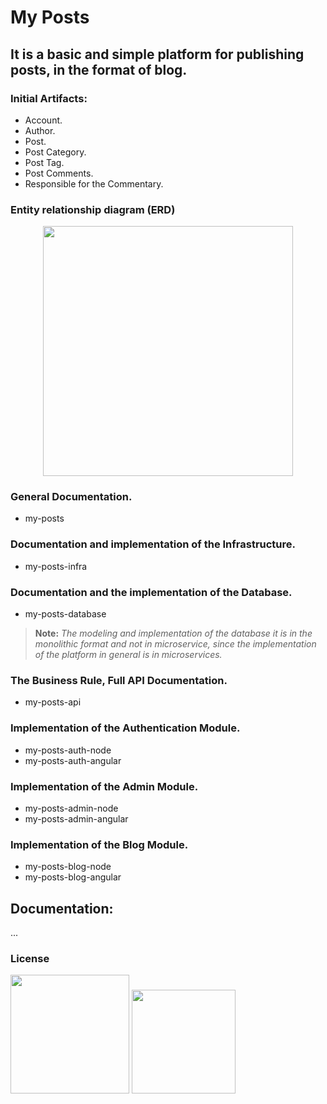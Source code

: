 
# My Posts

## It is a basic and simple platform for publishing posts, in the format of blog. 

### Initial Artifacts:
- Account.
- Author.
- Post.
- Post Category.
- Post Tag.
- Post Comments.
- Responsible for the Commentary.

### Entity relationship diagram (ERD) 

<p align="center">
    <img src="https://github.com/alisonbuss/my-post/raw/master/documentation/my-posts-erd.png" width="400px"/>
</p>

### General Documentation.
- my-posts

### Documentation and implementation of the Infrastructure.
- my-posts-infra

### Documentation and the implementation of the Database.
- my-posts-database

> **Note:**
> *The modeling and implementation of the database it is in the monolithic format and not in microservice, since the implementation of the platform in general is in microservices.*

### The Business Rule, Full API Documentation.
- my-posts-api

### Implementation of the Authentication Module.
- my-posts-auth-node
- my-posts-auth-angular

### Implementation of the Admin Module.
- my-posts-admin-node
- my-posts-admin-angular

### Implementation of the Blog Module.
- my-posts-blog-node
- my-posts-blog-angular

## Documentation:

...

### License

[<img width="190" src="https://raw.githubusercontent.com/alisonbuss/my-licenses/master/files/logo-open-source-550x200px.png">](https://opensource.org/licenses)
[<img width="166" src="https://raw.githubusercontent.com/alisonbuss/my-licenses/master/files/icon-license-mit-500px.png">](https://github.com/alisonbuss/my-posts/blob/master/LICENSE)

